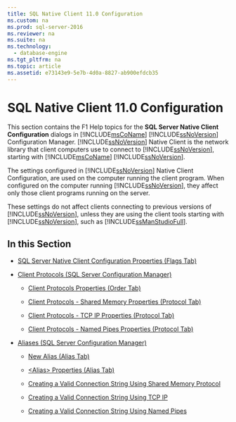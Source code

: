 ```yaml
---
title: SQL Native Client 11.0 Configuration
ms.custom: na
ms.prod: sql-server-2016
ms.reviewer: na
ms.suite: na
ms.technology: 
  - database-engine
ms.tgt_pltfrm: na
ms.topic: article
ms.assetid: e73143e9-5e7b-4d0a-8827-ab900efdcb35
---
```

# SQL Native Client 11.0 Configuration
  This section contains the F1 Help topics for the **SQL Server Native Client Configuration** dialogs in [!INCLUDE[msCoName](../../Topics/TopicNameContainA/includes/msCoName_md.md)] [!INCLUDE[ssNoVersion](../../Topics/TopicNameContainA/includes/ssNoVersion_md.md)] Configuration Manager. [!INCLUDE[ssNoVersion](../../Topics/TopicNameContainA/includes/ssNoVersion_md.md)] Native Client is the network library that client computers use to connect to [!INCLUDE[ssNoVersion](../../Topics/TopicNameContainA/includes/ssNoVersion_md.md)], starting with [!INCLUDE[msCoName](../../Topics/TopicNameContainA/includes/msCoName_md.md)] [!INCLUDE[ssNoVersion](../../Topics/TopicNameContainA/includes/ssNoVersion_md.md)].  
  
 The settings configured in [!INCLUDE[ssNoVersion](../../Topics/TopicNameContainA/includes/ssNoVersion_md.md)] Native Client Configuration, are used on the computer running the client program. When configured on the computer running [!INCLUDE[ssNoVersion](../../Topics/TopicNameContainA/includes/ssNoVersion_md.md)], they affect only those client programs running on the server.  
  
 These settings do not affect clients connecting to previous versions of [!INCLUDE[ssNoVersion](../../Topics/TopicNameContainA/includes/ssNoVersion_md.md)], unless they are using the client tools starting with [!INCLUDE[ssNoVersion](../../Topics/TopicNameContainA/includes/ssNoVersion_md.md)], such as [!INCLUDE[ssManStudioFull](../../Topics/TopicNameContainA/includes/ssManStudioFull_md.md)].  
  
## In this Section  
  
-   [SQL Server Native Client Configuration Properties &#40;Flags Tab&#41;](../../Topics/TopicNameNotContainA/SQL-Server-Native-Client-Configuration-Properties--Flags-Tab-.md)  
  
-   [Client Protocols &#40;SQL Server Configuration Manager&#41;](../../Topics/TopicNameNotContainA/Client-Protocols--SQL-Server-Configuration-Manager-.md)  
  
    -   [Client Protocols Properties &#40;Order Tab&#41;](../../Topics/TopicNameNotContainA/Client-Protocols-Properties--Order-Tab-.md)  
  
    -   [Client Protocols - Shared Memory Properties &#40;Protocol Tab&#41;](../../Topics/TopicNameNotContainA/Client-Protocols---Shared-Memory-Properties--Protocol-Tab-.md)  
  
    -   [Client Protocols - TCP IP Properties &#40;Protocol Tab&#41;](../../Topics/TopicNameNotContainA/Client-Protocols---TCP-IP-Properties--Protocol-Tab-.md)  
  
    -   [Client Protocols - Named Pipes Properties &#40;Protocol Tab&#41;](../../Topics/TopicNameNotContainA/Client-Protocols---Named-Pipes-Properties--Protocol-Tab-.md)  
  
-   [Aliases &#40;SQL Server Configuration Manager&#41;](../../Topics/TopicNameNotContainA/Aliases--SQL-Server-Configuration-Manager-.md)  
  
    -   [New Alias &#40;Alias Tab&#41;](../../Topics/TopicNameNotContainA/New-Alias--Alias-Tab-.md)  
  
    -   [&#60;Alias&#62; Properties &#40;Alias Tab&#41;](../Topic/%3CAlias%3E%20Properties%20\(Alias%20Tab\).md)  
  
    -   [Creating a Valid Connection String Using Shared Memory Protocol](../../Topics/TopicNameContainA/Creating-a-Valid-Connection-String-Using-Shared-Memory-Protocol.md)  
  
    -   [Creating a Valid Connection String Using TCP IP](../../Topics/TopicNameContainA/Creating-a-Valid-Connection-String-Using-TCP-IP.md)  
  
    -   [Creating a Valid Connection String Using Named Pipes](../Topic/Creating%20a%20Valid%20Connection%20String%20Using%20Named%20Pipes.md)  
  
  